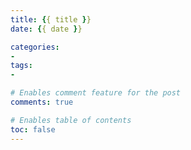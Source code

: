 ```yaml
---
title: {{ title }}
date: {{ date }}

categories:
-
tags:
-

# Enables comment feature for the post
comments: true

# Enables table of contents
toc: false
---
```


<!-- more -->
